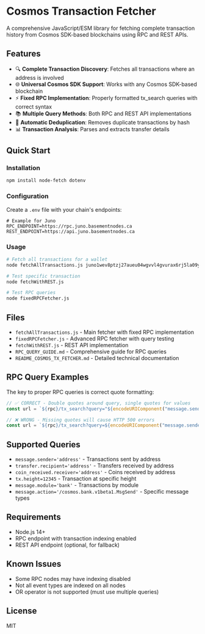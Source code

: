 # Cosmos Transaction Fetcher

A comprehensive JavaScript/ESM library for fetching complete transaction history from Cosmos SDK-based blockchains using RPC and REST APIs.

## Features

- 🔍 **Complete Transaction Discovery**: Fetches all transactions where an address is involved
- 🌐 **Universal Cosmos SDK Support**: Works with any Cosmos SDK-based blockchain
- ⚡ **Fixed RPC Implementation**: Properly formatted tx_search queries with correct syntax
- 📚 **Multiple Query Methods**: Both RPC and REST API implementations
- 🔄 **Automatic Deduplication**: Removes duplicate transactions by hash
- 📊 **Transaction Analysis**: Parses and extracts transfer details

## Quick Start

### Installation

```bash
npm install node-fetch dotenv
```

### Configuration

Create a `.env` file with your chain's endpoints:

```env
# Example for Juno
RPC_ENDPOINT=https://rpc.juno.basementnodes.ca
REST_ENDPOINT=https://api.juno.basementnodes.ca
```

### Usage

```bash
# Fetch all transactions for a wallet
node fetchAllTransactions.js juno1wev8ptzj27aueu04wgvvl4gvurax6rj5la09yj

# Test specific transaction
node fetchWithREST.js

# Test RPC queries
node fixedRPCFetcher.js
```

## Files

- `fetchAllTransactions.js` - Main fetcher with fixed RPC implementation
- `fixedRPCFetcher.js` - Advanced RPC fetcher with query testing
- `fetchWithREST.js` - REST API implementation
- `RPC_QUERY_GUIDE.md` - Comprehensive guide for RPC queries
- `README_COSMOS_TX_FETCHER.md` - Detailed technical documentation

## RPC Query Examples

The key to proper RPC queries is correct quote formatting:

```javascript
// ✅ CORRECT - Double quotes around query, single quotes for values
const url = `${rpc}/tx_search?query="${encodeURIComponent("message.sender='cosmos1...'")}"&prove=false`;

// ❌ WRONG - Missing quotes will cause HTTP 500 errors
const url = `${rpc}/tx_search?query=${encodeURIComponent("message.sender='cosmos1...'")}&prove=false`;
```

## Supported Queries

- `message.sender='address'` - Transactions sent by address
- `transfer.recipient='address'` - Transfers received by address
- `coin_received.receiver='address'` - Coins received by address
- `tx.height=12345` - Transaction at specific height
- `message.module='bank'` - Transactions by module
- `message.action='/cosmos.bank.v1beta1.MsgSend'` - Specific message types

## Requirements

- Node.js 14+
- RPC endpoint with transaction indexing enabled
- REST API endpoint (optional, for fallback)

## Known Issues

- Some RPC nodes may have indexing disabled
- Not all event types are indexed on all nodes
- OR operator is not supported (must use multiple queries)

## License

MIT